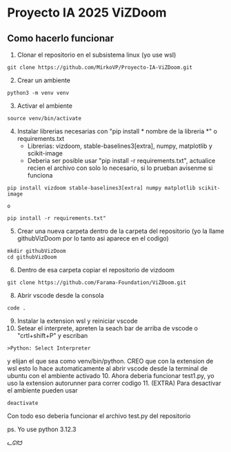 # Proyecto IA 2025 ViZDoom

## Como hacerlo funcionar

1. Clonar el repositorio en el subsistema linux (yo use wsl)
```
git clone https://github.com/MirkoVP/Proyecto-IA-ViZDoom.git
```
2. Crear un ambiente
```
python3 -m venv venv
```
3. Activar el ambiente 
```
source venv/bin/activate
```
4. Instalar librerias necesarias con "pip install * nombre de la libreria *" o requirements.txt
   - Librerias: vizdoom, stable-baselines3[extra], numpy, matplotlib y scikit-image
   - Deberia ser posible usar "pip install -r requirements.txt", actualice recien el archivo con solo lo necesario, si lo prueban avisenme si funciona
```
pip install vizdoom stable-baselines3[extra] numpy matplotlib scikit-image

o

pip install -r requirements.txt"
```
5. Crear una nueva carpeta dentro de la carpeta del repositorio (yo la llame githubVizDoom por lo tanto asi aparece en el codigo)
```
mkdir githubVizDoom
cd githubVizDoom
```
6. Dentro de esa carpeta copiar el repositorio de vizdoom 
```
git clone https://github.com/Farama-Foundation/ViZDoom.git
```
8. Abrir vscode desde la consola
```
code .
```
9. Instalar la extension wsl y reiniciar vscode
10. Setear el interprete, apreten la seach bar de arriba de vscode o "crtl+shift+P" y escriban 
```
>Python: Select Interpreter
```
y elijan el que sea como venv/bin/python. CREO que con la extension de wsl esto lo hace automaticamente al abrir vscode desde la terminal de ubuntu con el ambiente activado
10. Ahora deberia funcionar test1.py, yo uso la extension autorunner para correr codigo
11. (EXTRA) Para desactivar el ambiente pueden usar
```
deactivate
```

Con todo eso deberia funcionar el archivo test.py del repositorio

ps. Yo use python 3.12.3

ᓚᘏᗢ

